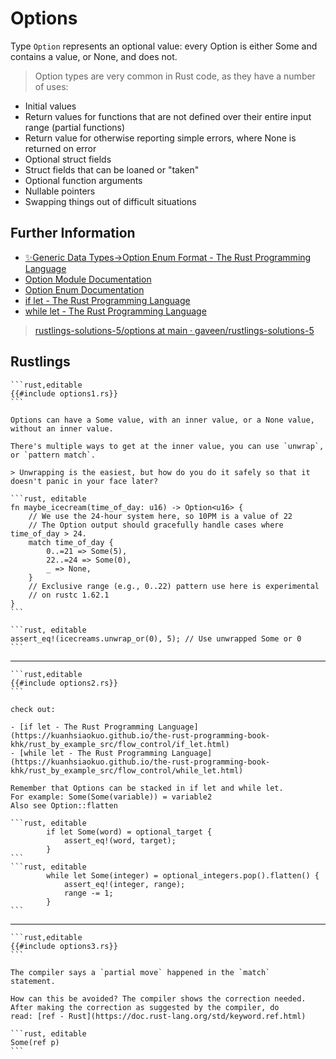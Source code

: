 # Options

Type `Option` represents an optional value: every Option is either Some and contains a value, or None, and does not.

> Option types are very common in Rust code, as they have a number of uses:

- Initial values
- Return values for functions that are not defined over their entire input range (partial functions)
- Return value for otherwise reporting simple errors, where None is returned on error
- Optional struct fields
- Struct fields that can be loaned or "taken"
- Optional function arguments
- Nullable pointers
- Swapping things out of difficult situations

## Further Information

- [✨Generic Data Types->Option Enum Format - The Rust Programming Language](https://kuanhsiaokuo.github.io/the-rust-programming-book-khk/ch10-01-syntax.html#in-enum-definitions)
- [Option Module Documentation](https://doc.rust-lang.org/std/option/)
- [Option Enum Documentation](https://doc.rust-lang.org/std/option/enum.Option.html)
- [if let - The Rust Programming Language](https://kuanhsiaokuo.github.io/the-rust-programming-book-khk/rust_by_example_src/flow_control/if_let.html)
- [while let - The Rust Programming Language](https://kuanhsiaokuo.github.io/the-rust-programming-book-khk/rust_by_example_src/flow_control/while_let.html)

> [rustlings-solutions-5/options at main · gaveen/rustlings-solutions-5](https://github.com/gaveen/rustlings-solutions-5/tree/main/options)

## Rustlings

~~~admonish failure title="options1" collapsible=true
```rust,editable
{{#include options1.rs}}
```
~~~

~~~admonish tip title="Hint" collapsible=true
Options can have a Some value, with an inner value, or a None value, without an inner value.

There's multiple ways to get at the inner value, you can use `unwrap`, or `pattern match`. 

> Unwrapping is the easiest, but how do you do it safely so that it doesn't panic in your face later?
~~~

~~~admonish success title="solution1: pattern match " collapsible=true
```rust, editable
fn maybe_icecream(time_of_day: u16) -> Option<u16> {
    // We use the 24-hour system here, so 10PM is a value of 22
    // The Option output should gracefully handle cases where time_of_day > 24.
    match time_of_day {
        0..=21 => Some(5),
        22..=24 => Some(0),
        _ => None,
    }
    // Exclusive range (e.g., 0..22) pattern use here is experimental
    // on rustc 1.62.1
}
```

```rust, editable
assert_eq!(icecreams.unwrap_or(0), 5); // Use unwrapped Some or 0 
```

~~~

---

~~~admonish failure title="options2" collapsible=true
```rust,editable
{{#include options2.rs}}
```
~~~

~~~admonish tip title="Hint" collapsible=true
check out:

- [if let - The Rust Programming Language](https://kuanhsiaokuo.github.io/the-rust-programming-book-khk/rust_by_example_src/flow_control/if_let.html)
- [while let - The Rust Programming Language](https://kuanhsiaokuo.github.io/the-rust-programming-book-khk/rust_by_example_src/flow_control/while_let.html)

Remember that Options can be stacked in if let and while let.
For example: Some(Some(variable)) = variable2
Also see Option::flatten
~~~

~~~admonish success title="solution: if let & while let" collapsible=true
```rust, editable
        if let Some(word) = optional_target {
            assert_eq!(word, target);
        }
```
```rust, editable
        while let Some(integer) = optional_integers.pop().flatten() {
            assert_eq!(integer, range);
            range -= 1;
        }
```
~~~

---

~~~admonish failure title="options3: ref -> value partially moved here" collapsible=true
```rust,editable
{{#include options3.rs}}
```
~~~

~~~admonish tip title="Hint" collapsible=true
The compiler says a `partial move` happened in the `match`
statement.

How can this be avoided? The compiler shows the correction needed.
After making the correction as suggested by the compiler, do
read: [ref - Rust](https://doc.rust-lang.org/std/keyword.ref.html)
~~~

~~~admonish success title="solution: ref " collapsible=true
```rust, editable
Some(ref p)
```
~~~
